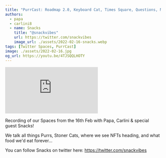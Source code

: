 ```yaml
---
title: "PurrCast: Roadmap 2.0, Keyboard Cat, Times Square, Questions, Music!"
authors:
  - papa
  - carlini8
  - name: Snacks
    title: "@snackvibes"
    url: https://twitter.com/snackvibes
    image_url: ./assets/2022-02-16-snacks.webp
tags: [Twitter Spaces, PurrCast]
image: ./assets/2022-02-16.jpg
og_url: https://youtu.be/4TJSQQLHOTY
---
```


<iframe src="https://www.youtube.com/embed/4TJSQQLHOTY" title="YouTube video player" frameborder="0" allow="accelerometer; autoplay; clipboard-write; encrypted-media; gyroscope; picture-in-picture" allowFullScreen></iframe>

<!--truncate-->

Recording of our Spaces from the 16th Feb with Papa, Carlini & special guest Snacks! 

We talk all things Purrs, Stoner Cats, where we see NFTs heading, and what food we'd eat forever... 

You can follow Snacks on twitter here: https://twitter.com/snackvibes